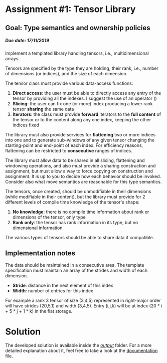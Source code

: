 # Assignment #1: Tensor Library
## Goal: Type semantics and ownership policies
##### Due date: 17/11/2019

Implement a templated library handling tensors, i.e., multidimensional arrays.

Tensors are specified by the type they are holding, their rank, i.e., number of dimensions (or indices), and the size of each dimension.

The tensor class must provide various data-access functions:

1. **Direct access**: the user must be able to directly access any entry of the tensor by providing all the indexes. I suggest the use of an operator ()
2. **Slicing**: the user can fix one (or more) index producing a lower rank tensor **sharing** the same data
3. **Iterators**: the class must provide **forward** iterators to the **full content** of the tensor or to the content along any one index, keeping the other indices fixed 

The library must also provide services for **flattening** two or more indices into one and to generate sub-windows of any given tensor changing the starting-point and end-point of each index. For efficiency reasons, flattening can be restricted to **consecutive** ranges of indices.

The library must allow data to be shared in all slicing, flattening and windowing operations, and also must provide a sharing construction and assignment, but must allow a way to force copying on construction and assignment. It is up to you to decide how each behavior should be invoked. Consider also what move semantics are reasonable for this type semantics.

The tensors, once created, should be unmodifiable in their dimensions (while modifiable in their content), but the library must provide for 2 different levels of compile time knowledge of the tensor's shape:

1. **No knowledge**: there is no compile time information about rank or dimensions of the tensor, only type
2. **Rank only**: the tensor has rank information in its type, but no dimensional information

The various types of tensors should be able to share data if compatible.

## Implementation notes
The data should be maintained in a consecutive area. The template specification must maintain an array of the strides and width of each dimension.

* **Stride**: distance in the next element of this index
* **Width**: number of entries for this index

For example a rank 3 tensor of size (3,4,5) represented in right-major order will have strides (20,5,1) and width (3,4,5). Entry (i,j,k) will be at index (20 \* i + 5 \* j + 1 \* k) in the flat storage.

# Solution
The developed solution is available inside the [*output*](https://github.com/FabioDainese/Advanced_Algorithms/tree/main/Assignments/1/Output/) folder. For a more detailed explanation about it, feel free to take a look at the [documentation](https://github.com/FabioDainese/Advanced_Algorithms/tree/main/Assignments/1/Output%20documentation.pdf) file.
